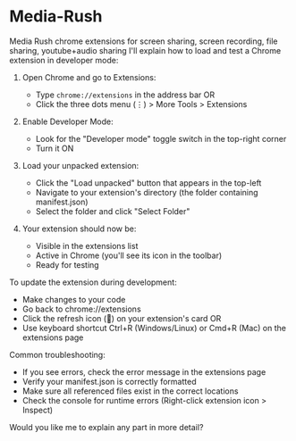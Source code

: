 # Media-Rush
Media Rush chrome extensions for screen sharing, screen recording, file sharing, youtube+audio sharing
 I'll explain how to load and test a Chrome extension in developer mode:

1. Open Chrome and go to Extensions:
   - Type `chrome://extensions` in the address bar
   OR
   - Click the three dots menu (⋮) > More Tools > Extensions

2. Enable Developer Mode:
   - Look for the "Developer mode" toggle switch in the top-right corner
   - Turn it ON

3. Load your unpacked extension:
   - Click the "Load unpacked" button that appears in the top-left
   - Navigate to your extension's directory (the folder containing manifest.json)
   - Select the folder and click "Select Folder"

4. Your extension should now be:
   - Visible in the extensions list
   - Active in Chrome (you'll see its icon in the toolbar)
   - Ready for testing

To update the extension during development:
- Make changes to your code
- Go back to chrome://extensions
- Click the refresh icon (🔄) on your extension's card
OR
- Use keyboard shortcut Ctrl+R (Windows/Linux) or Cmd+R (Mac) on the extensions page

Common troubleshooting:
- If you see errors, check the error message in the extensions page
- Verify your manifest.json is correctly formatted
- Make sure all referenced files exist in the correct locations
- Check the console for runtime errors (Right-click extension icon > Inspect)

Would you like me to explain any part in more detail?
